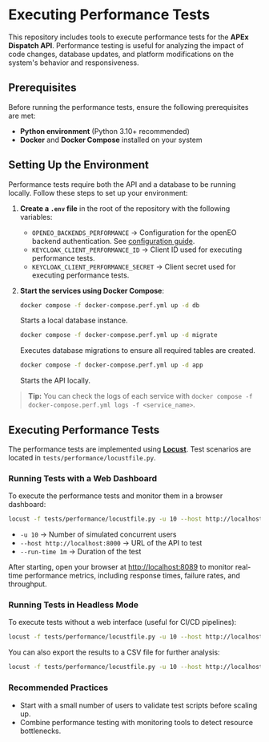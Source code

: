 # Executing Performance Tests

This repository includes tools to execute performance tests for the **APEx Dispatch API**.
Performance testing is useful for analyzing the impact of code changes, database updates, and platform modifications on the system's behavior and responsiveness.

## Prerequisites

Before running the performance tests, ensure the following prerequisites are met:

* **Python environment** (Python 3.10+ recommended)
* **Docker** and **Docker Compose** installed on your system

## Setting Up the Environment

Performance tests require both the API and a database to be running locally. Follow these steps to set up your environment:

1. **Create a `.env` file** in the root of the repository with the following variables:

   * `OPENEO_BACKENDS_PERFORMANCE` → Configuration for the openEO backend authentication. See [configuration guide](./configuration.md#openeo-backend-configuration).
   * `KEYCLOAK_CLIENT_PERFORMANCE_ID` → Client ID used for executing performance tests.
   * `KEYCLOAK_CLIENT_PERFORMANCE_SECRET` → Client secret used for executing performance tests.

2. **Start the services using Docker Compose**:

   ```bash
   docker compose -f docker-compose.perf.yml up -d db
   ```

   Starts a local database instance.

   ```bash
   docker compose -f docker-compose.perf.yml up -d migrate
   ```

   Executes database migrations to ensure all required tables are created.

   ```bash
   docker compose -f docker-compose.perf.yml up -d app
   ```

   Starts the API locally.

> **Tip:** You can check the logs of each service with `docker compose -f docker-compose.perf.yml logs -f <service_name>`.

## Executing Performance Tests

The performance tests are implemented using **[Locust](https://locust.io/)**. Test scenarios are located in `tests/performance/locustfile.py`.

### Running Tests with a Web Dashboard

To execute the performance tests and monitor them in a browser dashboard:

```bash
locust -f tests/performance/locustfile.py -u 10 --host http://localhost:8000 --run-time 1m
```

* `-u 10` → Number of simulated concurrent users
* `--host http://localhost:8000` → URL of the API to test
* `--run-time 1m` → Duration of the test

After starting, open your browser at [http://localhost:8089](http://localhost:8089) to monitor real-time performance metrics, including response times, failure rates, and throughput.

### Running Tests in Headless Mode

To execute tests without a web interface (useful for CI/CD pipelines):

```bash
locust -f tests/performance/locustfile.py -u 10 --host http://localhost:8000 --run-time 1m --headless
```

You can also export the results to a CSV file for further analysis:

```bash
locust -f tests/performance/locustfile.py -u 10 --host http://localhost:8000 --run-time 1m --headless --csv=perf_test_results
```

### Recommended Practices

* Start with a small number of users to validate test scripts before scaling up.
* Combine performance testing with monitoring tools to detect resource bottlenecks.
